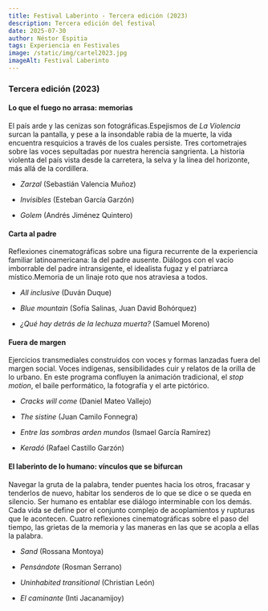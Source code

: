 ```yaml
---
title: Festival Laberinto - Tercera edición (2023)
description: Tercera edición del festival
date: 2025-07-30
author: Néstor Espitia
tags: Experiencia en Festivales
image: /static/img/cartel2023.jpg
imageAlt: Festival Laberinto
---
```


### **Tercera edición (2023)**

#### **Lo que el fuego no arrasa: memorias**

El país arde y las cenizas son fotográficas.Espejismos de *La Violencia* surcan la pantalla, y pese a la insondable rabia de la muerte, la vida encuentra resquicios a través de los cuales persiste. Tres cortometrajes sobre las voces sepultadas por nuestra herencia sangrienta. La historia violenta del país vista desde la carretera, la selva y la línea del horizonte, más allá de la cordillera.

* *Zarzal* (Sebastián Valencia Muñoz)

* *Invisibles* (Esteban García Garzón)

* *Golem* (Andrés Jiménez Quintero)

#### **Carta al padre**

Reflexiones cinematográficas sobre una figura recurrente de la experiencia familiar latinoamericana: la del padre ausente. Diálogos con el vacío imborrable del padre intransigente, el idealista fugaz y el patriarca místico.Memoria de un linaje roto que nos atraviesa a todos.

* *All inclusive* (Duván Duque)

* *Blue mountain* (Sofía Salinas, Juan David Bohórquez)

* *¿Qué hay detrás de la lechuza muerta?* (Samuel Moreno)

#### **Fuera de margen**

Ejercicios transmediales construidos con voces y formas lanzadas fuera del margen social. Voces indígenas, sensibilidades cuir y relatos de la orilla de lo urbano. En este programa confluyen la animación tradicional, el *stop motion*, el baile performático, la fotografía y el arte pictórico.

* *Cracks will come* (Daniel Mateo Vallejo)

* *The sistine* (Juan Camilo Fonnegra)

* *Entre las sombras arden mundos* (Ismael García Ramírez)

* *Keradó* (Rafael Castillo Garzón)

#### **El laberinto de lo humano: vínculos que se bifurcan**

Navegar la gruta de la palabra, tender puentes hacia los otros, fracasar y tenderlos de nuevo, habitar los senderos de lo que se dice o se queda en silencio. Ser humano es entablar ese diálogo interminable con los demás. Cada vida se define por el conjunto complejo de acoplamientos y rupturas que le acontecen. Cuatro reflexiones cinematográficas sobre el paso del tiempo, las grietas de la memoria y las maneras en las que se acopla a ellas la palabra.

* *Sand* (Rossana Montoya)

* *Pensándote* (Rosman Serrano)

* *Uninhabited transitional* (Christian León)

* *El caminante* (Inti Jacanamijoy)

